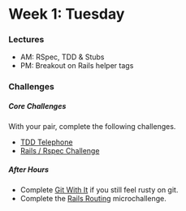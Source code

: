 # Week 1: Tuesday

### Lectures

- AM: RSpec, TDD & Stubs
- PM: Breakout on Rails helper tags

### Challenges

##### Core Challenges

With your pair, complete the following challenges.

- [TDD Telephone](../../../../tdd-telephone-challenge)
- [Rails / Rspec Challenge](../../../../rails-with-rspec-challenge)

##### After Hours

- Complete [Git With It](../../../../git-with-it) if you still feel rusty on git.
- Complete the [Rails Routing](../microchallenges/wk1-d3-rails-routing.md) microchallenge.
